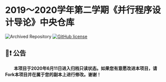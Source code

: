 # 2019～2020学年第二学期《并行程序设计导论》中央仓库

![Archived Repository](https://img.shields.io/badge/Status-Archived-red?style=flat)
[![GitHub license](https://img.shields.io/github/license/Dragon1573/Parallel-Programming?label=License)](https://github.com/Dragon1573/Parallel-Programming/blob/master/LICENSE)

## :loudspeaker::heavy_exclamation_mark: **公告**

&emsp;&emsp;**本项目于2020年6月11日进入归档只读状态。如果您有意愿改进本项目，请Fork本项目并在属于您的副本上进行修改。谢谢！**
